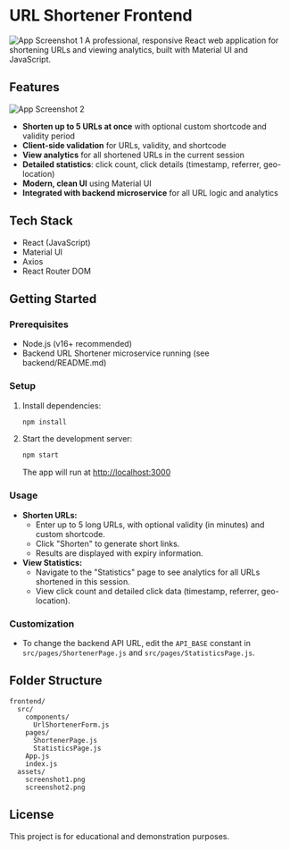 # URL Shortener Frontend

![App Screenshot 1](./frontend/assets/URLShortner.png)
A professional, responsive React web application for shortening URLs and viewing analytics, built with Material UI and JavaScript.

## Features

![App Screenshot 2](./frontend/assets/stats.png)

- **Shorten up to 5 URLs at once** with optional custom shortcode and validity period
- **Client-side validation** for URLs, validity, and shortcode
- **View analytics** for all shortened URLs in the current session
- **Detailed statistics**: click count, click details (timestamp, referrer, geo-location)
- **Modern, clean UI** using Material UI
- **Integrated with backend microservice** for all URL logic and analytics

## Tech Stack
- React (JavaScript)
- Material UI
- Axios
- React Router DOM

## Getting Started

### Prerequisites
- Node.js (v16+ recommended)
- Backend URL Shortener microservice running (see backend/README.md)

### Setup
1. Install dependencies:
   ```sh
   npm install
   ```
2. Start the development server:
   ```sh
   npm start
   ```
   The app will run at [http://localhost:3000](http://localhost:3000)

### Usage
- **Shorten URLs:**
  - Enter up to 5 long URLs, with optional validity (in minutes) and custom shortcode.
  - Click "Shorten" to generate short links.
  - Results are displayed with expiry information.
- **View Statistics:**
  - Navigate to the "Statistics" page to see analytics for all URLs shortened in this session.
  - View click count and detailed click data (timestamp, referrer, geo-location).

### Customization
- To change the backend API URL, edit the `API_BASE` constant in `src/pages/ShortenerPage.js` and `src/pages/StatisticsPage.js`.

## Folder Structure
```
frontend/
  src/
    components/
      UrlShortenerForm.js
    pages/
      ShortenerPage.js
      StatisticsPage.js
    App.js
    index.js
  assets/
    screenshot1.png
    screenshot2.png
```

## License
This project is for educational and demonstration purposes.
